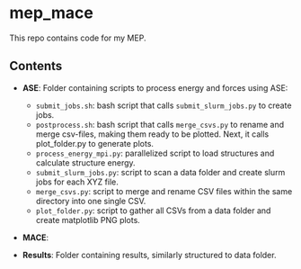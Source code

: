 # mep_mace
This repo contains code for my MEP.

## Contents
- **ASE**: Folder containing scripts to process energy and forces using ASE:
  - `submit_jobs.sh`: bash script that calls `submit_slurm_jobs.py` to create jobs.
  - `postprocess.sh`: bash script that calls `merge_csvs.py` to rename and merge csv-files, making them ready to be plotted. Next, it calls plot_folder.py to generate plots.
  - `process_energy_mpi.py`: parallelized script to load structures and calculate structure energy.
  - `submit_slurm_jobs.py`: script to scan a data folder and create slurm jobs for each XYZ file.
  - `merge_csvs.py`: script to merge and rename CSV files within the same directory into one single CSV.
  - `plot_folder.py`: script to gather all CSVs from a data folder and create matplotlib PNG plots.

- **MACE**:
- **Results**: Folder containing results, similarly structured to data folder.